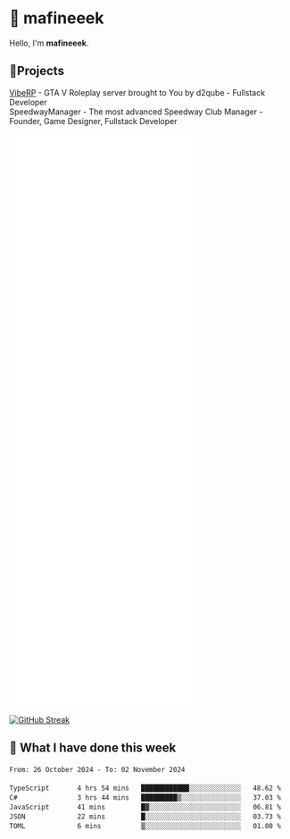 # 👋 mafineeek
Hello, I'm **mafineeek**.

## 📝Projects

[VibeRP](https://v-rp.pl) - GTA V Roleplay server brought to You by d2qube - Fullstack Developer<br/>
SpeedwayManager - The most advanced Speedway Club Manager - Founder, Game Designer, Fullstack Developer


![](./github-metrics.svg)

[![GitHub Streak](https://streak-stats.demolab.com/?user=mafineeek)](https://git.io/streak-stats)

## 📰 What I have done this week
<!--START_SECTION:waka-->

```txt
From: 26 October 2024 - To: 02 November 2024

TypeScript       4 hrs 54 mins   ████████████░░░░░░░░░░░░░   48.62 %
C#               3 hrs 44 mins   █████████▒░░░░░░░░░░░░░░░   37.03 %
JavaScript       41 mins         █▓░░░░░░░░░░░░░░░░░░░░░░░   06.81 %
JSON             22 mins         █░░░░░░░░░░░░░░░░░░░░░░░░   03.73 %
TOML             6 mins          ▒░░░░░░░░░░░░░░░░░░░░░░░░   01.00 %
```

<!--END_SECTION:waka-->
